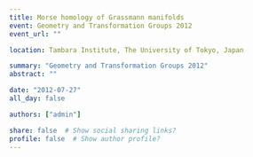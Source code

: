 ```yaml
---
title: Morse homology of Grassmann manifolds
event: Geometry and Transformation Groups 2012
event_url: ""

location: Tambara Institute, The University of Tokyo, Japan

summary: "Geometry and Transformation Groups 2012"
abstract: ""

date: "2012-07-27"
all_day: false

authors: ["admin"]

share: false  # Show social sharing links?
profile: false  # Show author profile?
---
```

